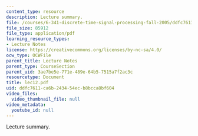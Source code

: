 ```yaml
---
content_type: resource
description: Lecture summary.
file: /courses/6-341-discrete-time-signal-processing-fall-2005/ddfc7611ca6b243454ecb8bcca8bf604_lec12.pdf
file_size: 85912
file_type: application/pdf
learning_resource_types:
- Lecture Notes
license: https://creativecommons.org/licenses/by-nc-sa/4.0/
ocw_type: OCWFile
parent_title: Lecture Notes
parent_type: CourseSection
parent_uid: 3ae7be5e-771e-489e-64b5-7515a7f2ac3c
resourcetype: Document
title: lec12.pdf
uid: ddfc7611-ca6b-2434-54ec-b8bcca8bf604
video_files:
  video_thumbnail_file: null
video_metadata:
  youtube_id: null
---
```

Lecture summary.